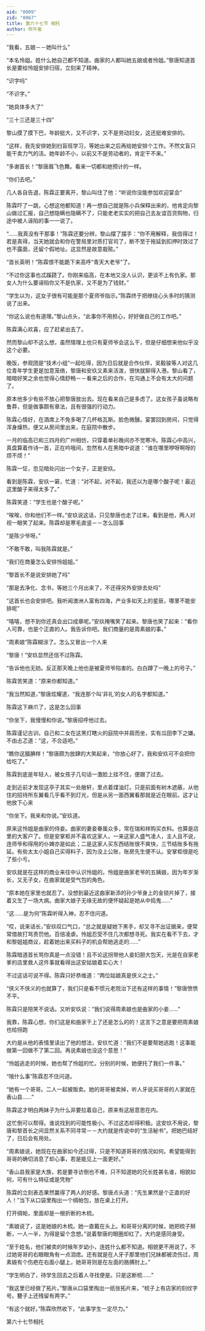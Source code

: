 ```yaml
---
aid: "0009"
zid: "0067"
title: 第六十七节 相托
author: 吹牛者
---
```


“我看，五娘－－她叫什么”

“本名怜姐。姓什么她自己都不知道。曲家的人都叫她五娘或者怜姐。”黎唐知道首长是要给怜姐安排归宿，立刻来了精神。

“识字吗”

“不识字。”

“她具体多大了”

“三十三还是三十四”

黎山摸了摸下巴，年龄挺大，又不识字，又不是劳动妇女，这还挺难安排的。

“这样，我先安排她到扫盲班学习，等她出来之后再给她安排个工作。不然文盲只能干卖力气的活。她年龄不小，以前又不是劳动者的，肯定干不来。”

“多谢首长！”黎唐眉飞色舞。看来一切都和她预计的一样。

“你们去吧。”

几人各自告退，陈霖正要离开，黎山叫住了他：“听说你没能参加欢迎宴会”

陈霖吓了一跳，心想这他都知道！再一想自己就是陈小兵保释出来的，他肯定向黎山做过汇报，自己想隐瞒也隐瞒不了，只能老老实实的把自己去友谊百货购物，归途中被人诬陷的事一一说了。

“……我真没有干那事！”陈霖还要分辨，黎山摆了摆手：“你不用解释，我信得过！若是真得，当天她就会和你在警局里对质打官司了，断不至于拖延到扣押时效过了也不露面，还留个假地址。这显然是故意栽赃。”

“首长英明！”陈霖恨不能跪下来高呼“青天大老爷”了。

“不过你这事也忒蹊跷了。你刚来临高，在本地又没人认识，更谈不上有仇家。那女人为什么要诬陷你又不是仇家，又不是为了钱财。”

“学生以为，这女子很有可能是那个夏师爷指示。”陈霖终于把缭绕心头多时的猜测说了出来。

“你这么说也有道理。”黎山点头，“此事你不用担心，好好做自己的工作吧。”

陈霖满心欢喜，应了赶紧出去了。

然而黎山却不这么想，虽然情理上也只有夏师爷会这么干，但是仔细想来他似乎没这个必要。

晚饭，参观团是“技术小组”一起吃得，因为日后就是合作伙伴，吴毅骏等人对这几位青年学生更是加意笼络，黎唐和安玖又素来活泼，很快就聊得入港。黎山看了，暗暗好笑之余也觉得心情舒畅－－看来之后的合作，在沟通上不会有太大的问题了。

原本他多少有些不放心把黎唐放出去。现在看来自己是多虑了。这女孩子虽说略有鲁莽，但是做事颇有章法，且有很强的行动力。

陈霖心情好，在酒席上不免多喝了几杯格瓦斯。脸色微醺。宴罢回到房间，只觉得浑身燥热，便又从房间里出来，在庭院中散步。

一月的临高已和三四月的广州相仿，只穿着单衫晚间亦不觉寒冷。陈霖心中高兴，真盘算着作诗一首，正在吟哦间，忽然有人在黑暗中说道：“谁在哪里咿呀啊呀的烦不烦！”

陈霖一怔，忽见暗处闪出一个女子，正是安玖。

看到是陈霖，安玖一窘，忙道：“对不起，对不起，我还以为是哪个酸子呢！最近这里酸子来得太多了。”

陈霖笑道：“学生也是个酸子呢。”

“唉唉，你和他们不一样。”安玖说这话，只见黎唐也走了过来。看到是他，两人对视一眼笑了起来。陈霖却是寒毛直竖－－怎么回事

“是陈少爷呀。”

“不敢不敢，叫我陈霖就是。”

“我们在商量怎么安排怜姐姐。”

“黎首长不是说安排她了吗”

“那是去净化、念书，等她三个月出来了，不还得另外安排去处吗”

“这首长也会安排吧。我听闻澳洲人富有四海，产业多如天上的星辰，哪里不能安排呢”

“嘻嘻，想不到你还真会出口成章呢。”安玖掩嘴笑了起来。黎唐也笑了起来：“看你人可靠，也是个正直的人。我告诉你吧。我们商量的是周素娘的事。”

“周素娘”陈霖糊涂了。怎么又冒出一个人来

“黎唐！”安玖显然还信不过陈霖。

“告诉他也无妨。反正那天晚上他也是被夏师爷陷害的。白白蹲了一晚上的号子。”

陈霖苦笑道：“原来你都知道。”

“我当然知道，”黎唐炫耀道，“我连那个叫‘非礼’的女人的名字都知道。”

陈霖这下麻爪了，这是怎么回事

“你坐下，我慢慢和你说。”黎唐招呼他过去。

陈霖谨记古训，自己和二女在这黑灯瞎火的庭院中并肩而坐，实有瓜田李下之嫌。不由忐忑道：“这，不合适吧。”

“瞧你这腼腆样！”黎唐颇为放肆的大笑起来，“你放心好了，我和安玖可不会把你给吃了。”

陈霖到底是年轻人，被女孩子几句话一激脸上挂不住，便跟了过去。

走到近前才发现这亭子其实一处敞轩，里点着煤油灯。只是前面有树木遮蔽，从他住的招待所东翼看几乎看不到灯光，但是从另一面西翼看那就是近在眼前。这才让他放下心来

“你坐下。我来和你说。”安玖道。

原来这怜姐是曲家的侍妾。曲家的妻妾眷属众多，常在瑞和祥购买衣料。也算是店里的大客户了。但是安掌柜并不喜欢这家人，一来这家人盛气凌人，主人且不说，连师爷和得用的仆婢亦是如此；二是这家人买东西结账很不爽快，三节结账多有拖延。有些太太小姐自己买得料子，因为没上公账，账房先生便不认。安掌柜很是吃了些小亏。

安玖就是在这样的商业来往中认识怜姐的。怜姐是曲家老爷的五姨娘，因为年岁渐长，又无子女，在曲家就是受气包的角色。

“原本她在家里也就忍了。没想到最近这曲家新添的孙少爷身上的金锁片掉了，接着又生了一场大病。曲家大娘子无缘无故的便怀疑起是她从中捣鬼……”

“这……是为何”陈霖听得入神，忍不住问道。

“哎，说来话长，”安玖叹口气口，“总之就是疑她下黑手，却又寻不出证据来，便常常借故打骂责罚他。百倍凌虐。怜姐忍受不住几次都想寻死。我实在看不下去，才和黎姐姐商议，趁着她出来买料子的机会帮她逃走的……”

陈霖暗道首长骂你真是一点没错！且不论这拐带他人妾妇胆大包天，光是在自家老爹的店里救人这件事就看得出这安姑娘着实心大！

不过这话可说不得。陈霖只好恭维道：“两位姑娘真是侠义之士。”

“侠义不侠义的也就算了，我们只是看不惯元老院治下还有这样的事情！”黎唐愤愤不平。

陈霖只是陪笑不说话。又听安玖说：“我们说得周素娘也是曲家的小妾……”

我靠，陈霖心想，你们这是和曲家干上了还是怎么的的！这言下之意是要把周素娘也给拐跑

大约是从他的表情里读出了他的想法，安玖忙道：“我们不是要帮她逃跑！这事能做第一回做不了第二回。再说素娘也没这个意思！”

“怜姐逃走的时候，她也帮了怜姐的忙。分别的时候，她便托了我们一件事。”



“哦什么事”陈霖忍不住问道。

“她有一个哥哥。二人一起被贩卖。她的哥哥被卖掉，听人牙说买哥哥的人家就在香山县……”

陈霖这才明白两妹子为什么非要拉着自己，原来有这层意思在内。

这忙倒可以帮得。谁说找到的可能性极小。不过这态却得积极。这安玖不用说，黎唐和黎首长之间显然关系不同寻常－－大约就是传说中的“生活秘书”。把她巴结好了，日后会有用处。

“周素娘说，她现在在曲家如今还过得，只是不知道哥哥的情况如何。希望能得到哥哥的确切消息了却心事，若是能见上一面更好。”

“香山县我家是大族，若是要寻访倒也不难，只不知道她的兄长姓甚名谁，相貌如何，可有什么特征或是凭物”

陈霖的立刻表态果然赢得了两人的好感。黎唐点头道：“先生果然是个正直的好人！”当下从口袋里掏出一个绸帕包，放在桌上打开。

打开绸帕，里面却是一根折断的木梳。

“素娘说了，这是她娘的木梳。她一直戴在头上。和哥哥分离的时候，她把梳子掰断，一人一半，为得是留个念想。”说着黎唐的眼圈却红了，大约是感同身受。

“至于姓名，他们被卖的时候年岁幼小，连姓什么都不知道。相貌更不用说了。不过她哥哥的右眼眼角有一点泪痣。还有就是在人牙子那里他们兄妹都被烫伤过，周素娘有个伤疤在右面小腿上，她哥哥则是在左面的胳膊肘上。”

“学生明白了，待学生回去之后着人寻找便是。只是这断梳……”

“我这里已经做了拓片。”黎唐从口袋里掏出一纸张拓片来，“梳子上有店家的刻纹字号。簪子上还残留有两字。”

“有这个就好。”陈霖欣然收下，“此事学生一定尽力。”

第六十七节相托

